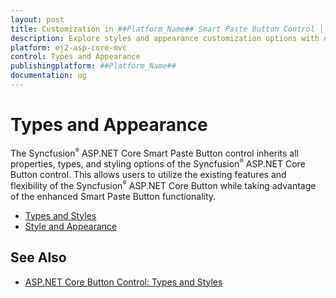 ```yaml
---
layout: post
title: Customization in ##Platform_Name## Smart Paste Button Control | Syncfusion
description: Explore styles and appearance customization options with ##Platform_Name## Smart Paste Button control of Syncfusion Essential JS 2 and more details.
platform: ej2-asp-core-mvc
control: Types and Appearance
publishingplatform: ##Platform_Name##
documentation: ug
---
```


# Types and Appearance

The Syncfusion<sup style="font-size:70%">&reg;</sup> ASP.NET Core Smart Paste Button control inherits all properties, types, and styling options of the Syncfusion<sup style="font-size:70%">&reg;</sup> ASP.NET Core Button control. This allows users to utilize the existing features and flexibility of the Syncfusion<sup style="font-size:70%">&reg;</sup> ASP.NET Core Button while taking advantage of the enhanced Smart Paste Button functionality.

- [Types and Styles](https://ej2.syncfusion.com/aspnetcore/documentation/button/types-and-styles)
- [Style and Appearance](https://ej2.syncfusion.com/aspnetcore/documentation/button/style-and-appearance)

## See Also

- [ASP.NET Core Button Control: Types and Styles](https://ej2.syncfusion.com/aspnetcore/documentation/button/types-and-styles)